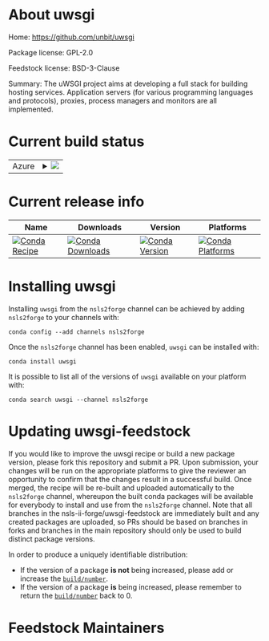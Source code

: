 About uwsgi
===========

Home: https://github.com/unbit/uwsgi

Package license: GPL-2.0

Feedstock license: BSD-3-Clause

Summary: The uWSGI project aims at developing a full stack for building hosting
services. Application servers (for various programming languages and
protocols), proxies, process managers and monitors are all implemented.




Current build status
====================


<table>
    
  <tr>
    <td>Azure</td>
    <td>
      <details>
        <summary>
          <a href="https://dev.azure.com/nsls2forge/nsls2forge/_build/latest?definitionId=118&branchName=master">
            <img src="https://dev.azure.com/nsls2forge/nsls2forge/_apis/build/status/uwsgi-feedstock?branchName=master">
          </a>
        </summary>
        <table>
          <thead><tr><th>Variant</th><th>Status</th></tr></thead>
          <tbody><tr>
              <td>linux_64_python3.6</td>
              <td>
                <a href="https://dev.azure.com/nsls2forge/nsls2forge/_build/latest?definitionId=118&branchName=master">
                  <img src="https://dev.azure.com/nsls2forge/nsls2forge/_apis/build/status/uwsgi-feedstock?branchName=master&jobName=linux&configuration=linux_64_python3.6" alt="variant">
                </a>
              </td>
            </tr><tr>
              <td>linux_64_python3.7</td>
              <td>
                <a href="https://dev.azure.com/nsls2forge/nsls2forge/_build/latest?definitionId=118&branchName=master">
                  <img src="https://dev.azure.com/nsls2forge/nsls2forge/_apis/build/status/uwsgi-feedstock?branchName=master&jobName=linux&configuration=linux_64_python3.7" alt="variant">
                </a>
              </td>
            </tr><tr>
              <td>linux_64_python3.8</td>
              <td>
                <a href="https://dev.azure.com/nsls2forge/nsls2forge/_build/latest?definitionId=118&branchName=master">
                  <img src="https://dev.azure.com/nsls2forge/nsls2forge/_apis/build/status/uwsgi-feedstock?branchName=master&jobName=linux&configuration=linux_64_python3.8" alt="variant">
                </a>
              </td>
            </tr><tr>
              <td>osx_64_python3.6</td>
              <td>
                <a href="https://dev.azure.com/nsls2forge/nsls2forge/_build/latest?definitionId=118&branchName=master">
                  <img src="https://dev.azure.com/nsls2forge/nsls2forge/_apis/build/status/uwsgi-feedstock?branchName=master&jobName=osx&configuration=osx_64_python3.6" alt="variant">
                </a>
              </td>
            </tr><tr>
              <td>osx_64_python3.7</td>
              <td>
                <a href="https://dev.azure.com/nsls2forge/nsls2forge/_build/latest?definitionId=118&branchName=master">
                  <img src="https://dev.azure.com/nsls2forge/nsls2forge/_apis/build/status/uwsgi-feedstock?branchName=master&jobName=osx&configuration=osx_64_python3.7" alt="variant">
                </a>
              </td>
            </tr><tr>
              <td>osx_64_python3.8</td>
              <td>
                <a href="https://dev.azure.com/nsls2forge/nsls2forge/_build/latest?definitionId=118&branchName=master">
                  <img src="https://dev.azure.com/nsls2forge/nsls2forge/_apis/build/status/uwsgi-feedstock?branchName=master&jobName=osx&configuration=osx_64_python3.8" alt="variant">
                </a>
              </td>
            </tr>
          </tbody>
        </table>
      </details>
    </td>
  </tr>
</table>

Current release info
====================

| Name | Downloads | Version | Platforms |
| --- | --- | --- | --- |
| [![Conda Recipe](https://img.shields.io/badge/recipe-uwsgi-green.svg)](https://anaconda.org/nsls2forge/uwsgi) | [![Conda Downloads](https://img.shields.io/conda/dn/nsls2forge/uwsgi.svg)](https://anaconda.org/nsls2forge/uwsgi) | [![Conda Version](https://img.shields.io/conda/vn/nsls2forge/uwsgi.svg)](https://anaconda.org/nsls2forge/uwsgi) | [![Conda Platforms](https://img.shields.io/conda/pn/nsls2forge/uwsgi.svg)](https://anaconda.org/nsls2forge/uwsgi) |

Installing uwsgi
================

Installing `uwsgi` from the `nsls2forge` channel can be achieved by adding `nsls2forge` to your channels with:

```
conda config --add channels nsls2forge
```

Once the `nsls2forge` channel has been enabled, `uwsgi` can be installed with:

```
conda install uwsgi
```

It is possible to list all of the versions of `uwsgi` available on your platform with:

```
conda search uwsgi --channel nsls2forge
```




Updating uwsgi-feedstock
========================

If you would like to improve the uwsgi recipe or build a new
package version, please fork this repository and submit a PR. Upon submission,
your changes will be run on the appropriate platforms to give the reviewer an
opportunity to confirm that the changes result in a successful build. Once
merged, the recipe will be re-built and uploaded automatically to the
`nsls2forge` channel, whereupon the built conda packages will be available for
everybody to install and use from the `nsls2forge` channel.
Note that all branches in the nsls-ii-forge/uwsgi-feedstock are
immediately built and any created packages are uploaded, so PRs should be based
on branches in forks and branches in the main repository should only be used to
build distinct package versions.

In order to produce a uniquely identifiable distribution:
 * If the version of a package **is not** being increased, please add or increase
   the [``build/number``](https://conda.io/docs/user-guide/tasks/build-packages/define-metadata.html#build-number-and-string).
 * If the version of a package **is** being increased, please remember to return
   the [``build/number``](https://conda.io/docs/user-guide/tasks/build-packages/define-metadata.html#build-number-and-string)
   back to 0.

Feedstock Maintainers
=====================


